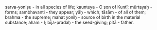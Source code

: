 sarva-yoniṣu - in all species of life; kaunteya - O son of Kuntī; mūrtayaḥ - forms; sambhavanti - they appear; yāḥ - which; tāsām - of all of them; brahma - the supreme; mahat yoniḥ - source of birth in the material substance; aham - I; bīja-pradaḥ - the seed-giving; pitā - father.